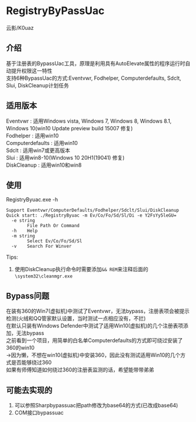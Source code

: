 # RegistryByPassUac
云影/K0uaz

## 介绍
基于注册表的BypassUac工具，原理是利用具有AutoElevate属性的程序运行时自动提升权限这一特性  
支持6种BypassUac的方式:Eventvwr, Fodhelper, Computerdefaults, Sdclt, Slui, DiskCleanup计划任务

## 适用版本
Eventvwr : 适用Windows vista, Windows 7, Windows 8, Windows 8.1, Windows 10(win10 Update preview build 15007 修复)  
Fodhelper : 适用win10  
Computerdefaults : 适用win10   
Sdclt : 适用win7或更高版本  
Slui : 适用win8-10(Windows 10 20H1(19041) 修复)  
DiskCleanup : 适用win10和win8  

## 使用
RegistryByuac.exe -h
```
Support Eventvwr/ComputerDefaults/Fodhelper/Sdclt/Slui/DiskCleanup
Quick start: ./RegistryByuac -m Ev/Co/Fo/Sd/Sl/Di -e Y2FsYy5leGU=
  -e string
        File Path Or Command
  -h    Help
  -m string
        Select Ev/Co/Fo/Sd/Sl
  -v    Search For Winver
```
Tips:  
1. 使用DiskCleanup执行命令时需要添加`&& REM`来注释后面的`\system32\cleanmgr.exe`

## Bypass问题
在装有360的Win7(虚拟机)中测试了Eventvwr，无法bypass，注册表项会被提示检测(火绒和QQ管家默认设置，当时测试一点相应没有，不拦)  
在默认只装有Windows Defender中测试了适用Win10(虚拟机)的几个注册表项添加，无法bypass  
之前看到一个项目，用简单的白名单Computerdefaults的方式即可绕过安装了360的win10    
→因为懒，不想在win10(虚拟机)中安装360，因此没有测试适用Win10的几个方式是否能够绕过360  
如果有师傅知道如何绕过360的注册表监测的话，希望能带带弟弟  

## 可能去实现的
1. 可以参照Sharpbypassuac把path修改为base64的方式(已改成base64)
2. COM接口bypassuac
